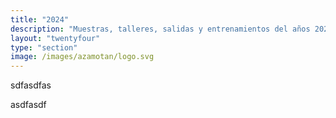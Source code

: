 ```yaml
---
title: "2024"
description: "Muestras, talleres, salidas y entrenamientos del años 2024" 
layout: "twentyfour"
type: "section"
image: /images/azamotan/logo.svg
---
```

sdfasdfas

asdfasdf
